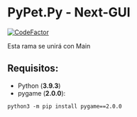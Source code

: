 # PyPet.Py - Next-GUI

[![CodeFactor](https://www.codefactor.io/repository/github/pypet/pypet.py/badge)](https://www.codefactor.io/repository/github/pypet/pypet.py)

Esta rama se unirá con Main

## Requisitos:
* Python (**3.9.3**)
* pygame (**2.0.0**):
```
python3 -m pip install pygame==2.0.0
```

